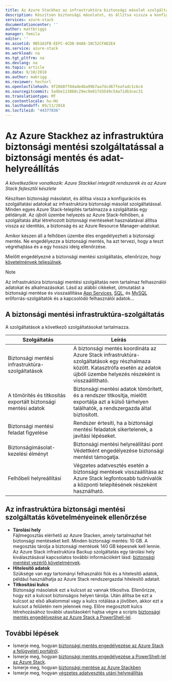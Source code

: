 ```yaml
---
title: Az Azure Stackhez az infrastruktúra biztonsági másolat szolgáltatással biztonsági mentés és adat helyreállítási |} A Microsoft Docs
description: Készítsen biztonsági másolatot, és állítsa vissza a konfigurációs és szolgáltatási adatokat az infrastruktúra biztonsági másolat szolgáltatással.
services: azure-stack
documentationcenter: ''
author: mattbriggs
manager: femila
editor: ''
ms.assetid: 9B51A3FB-EEFC-4CD8-84A8-38C52CFAD2E4
ms.service: azure-stack
ms.workload: na
ms.tgt_pltfrm: na
ms.devlang: na
ms.topic: article
ms.date: 9/10/2018
ms.author: mabrigg
ms.reviewer: hectorl
ms.openlocfilehash: 9f2668ff84ade4ba99b7aa7dcd67feafadc1c6c4
ms.sourcegitcommit: 5a9be113868c29ec9e81fd3549c54a71db3cec31
ms.translationtype: MT
ms.contentlocale: hu-HU
ms.lasthandoff: 09/11/2018
ms.locfileid: "44377836"
---
```

# <a name="backup-and-data-recovery-for-azure-stack-with-the-infrastructure-backup-service"></a>Az Azure Stackhez az infrastruktúra biztonsági mentési szolgáltatással a biztonsági mentés és adat-helyreállítás

*A következőkre vonatkozik: Azure Stackkel integrált rendszerek és az Azure Stack fejlesztői készlete*

Készítsen biztonsági másolatot, és állítsa vissza a konfigurációs és szolgáltatási adatokat az infrastruktúra biztonsági másolat szolgáltatással. Minden egyes Azure Stack-telepítés tartalmazza a szolgáltatás egy példányát. Az újbóli üzembe helyezés az Azure Stack-felhőben, a szolgáltatás által létrehozott biztonsági mentéseket használatával állítsa vissza az identitás, a biztonság és az Azure Resource Manager-adatokat.

Amikor készen áll a felhőben üzembe éles engedélyezheti a biztonsági mentés. Ne engedélyezze a biztonsági mentés, ha azt tervezi, hogy a teszt végrehajtása és a egy hosszú ideig ellenőrzése.

Mielőtt engedélyezné a biztonsági mentési szolgáltatás, ellenőrizze, hogy [követelmények teljesülnek](#verify-requirements-for-the-infrastructure-backup-service).

> [!Note]  
> Az infrastruktúra biztonsági mentési szolgáltatás nem tartalmaz felhasználói adatokat és alkalmazásokat. Lásd az alábbi cikkeket, útmutatást a biztonsági mentése és visszaállítása [App Services](https://aka.ms/azure-stack-app-service), [SQL](https://aka.ms/azure-stack-ms-sql), és [MySQL](https://aka.ms/azure-stack-mysql) erőforrás-szolgáltatók és a kapcsolódó felhasználói adatok...

## <a name="the-infrastructure-backup-service"></a>A biztonsági mentési infrastruktúra-szolgáltatás

A szolgáltatások a következő szolgáltatásokat tartalmazza.

| Szolgáltatás                                            | Leírás                                                                                                                                                |
|----------------------------------------------------|------------------------------------------------------------------------------------------------------------------------------------------------------------|
| Biztonsági mentési infrastruktúra-szolgáltatások                     | A biztonsági mentés koordináta az Azure Stack infrastruktúra-szolgáltatások egy részhalmaza között. Katasztrófa esetén az adatok újbóli üzembe helyezés részeként is visszaállítható. |
| A tömörítés és titkosítás exportált biztonsági mentési adatok | Biztonsági mentési adatok tömörített, és a rendszer titkosítja, mielőtt exportálja azt a külső tárhelyen találhatók, a rendszergazda által biztosított.                |
| Biztonsági mentési feladat figyelése                              | Rendszer értesíti, ha a biztonsági mentési feladatok sikertelenek, a javítási lépéseket.                                                                                                |
| Biztonságimásolat-kezelési élményt                       | Biztonsági mentési helyreállítási pont Védettként engedélyezése biztonsági mentést támogatja.                                                                                                                         |
| Felhőbeli helyreállítási                                     | Végzetes adatvesztés esetén a biztonsági mentések visszaállítása az Azure Stack legfontosabb tudnivalók a központi telepítésének részeként használható.                                 |

## <a name="verify-requirements-for-the-infrastructure-backup-service"></a>Az infrastruktúra biztonsági mentési szolgáltatás követelményeinek ellenőrzése

- **Tárolási hely**  
  Fájlmegosztás elérhető az Azure Stacken, amely tartalmazhat hét biztonsági mentéseket kell. Minden biztonsági mentés: 10 GB. A megosztás tárolja a biztonsági mentések 140 GB képesnek kell lennie. Az Azure Stack infrastruktúra Backup szolgáltatás egy tárolási hely kiválasztásával kapcsolatos további információkért lásd: [biztonsági mentést vezérlő követelmények](azure-stack-backup-reference.md#backup-controller-requirements).
- **Hitelesítő adatok**  
  Szüksége van egy tartományi felhasználói fiók és a hitelesítő adatok, például használhatja az Azure Stack rendszergazdai hitelesítő adatait.
- **Titkosítási kulcs**  
  Biztonsági másolatok ezt a kulcsot az vannak titkosítva. Ellenőrizze, hogy ezt a kulcsot biztonságos helyen tárolja. Után állítsa be ezt a kulcsot az első alkalommal vagy a kulcs rotálása a jövőben, akkor ezt a kulcsot a felületén nem jelennek meg. Előre megosztott kulcs létrehozásához további utasításokért hajtsa végre a scripts [biztonsági mentés engedélyezése az Azure Stack a PowerShell-lel](azure-stack-backup-enable-backup-powershell.md).

## <a name="next-steps"></a>További lépések

- Ismerje meg, hogyan [biztonsági mentés engedélyezése az Azure Stack a felügyeleti portálról](azure-stack-backup-enable-backup-console.md).
- Ismerje meg, hogyan [biztonsági mentés engedélyezése a PowerShell-lel az Azure Stack](azure-stack-backup-enable-backup-powershell.md).
- Ismerje meg, hogyan [biztonsági mentése az Azure Stackben](azure-stack-backup-back-up-azure-stack.md )
- Ismerje meg, hogyan [végzetes adatvesztés utáni helyreállítás](azure-stack-backup-recover-data.md)
